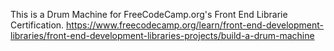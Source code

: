 This is a Drum Machine for 
FreeCodeCamp.org's Front End
Librarie Certification.
https://www.freecodecamp.org/learn/front-end-development-libraries/front-end-development-libraries-projects/build-a-drum-machine